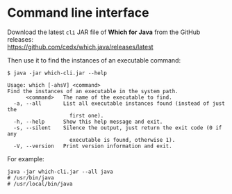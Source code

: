 # Command line interface
Download the latest `cli` JAR file of **Which for Java** from the GitHub releases:  
https://github.com/cedx/which.java/releases/latest

Then use it to find the instances of an executable command:

```shell
$ java -jar which-cli.jar --help

Usage: which [-ahsV] <command>
Find the instances of an executable in the system path.
      <command>   The name of the executable to find.
  -a, --all       List all executable instances found (instead of just the
                    first one).
  -h, --help      Show this help message and exit.
  -s, --silent    Silence the output, just return the exit code (0 if any
                    executable is found, otherwise 1).
  -V, --version   Print version information and exit.
```

For example:

```shell
java -jar which-cli.jar --all java
# /usr/bin/java
# /usr/local/bin/java
```
